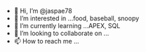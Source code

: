 - 👋 Hi, I’m @jaspae78
- 👀 I’m interested in ...food, baseball, snoopy
- 🌱 I’m currently learning ...APEX, SQL
- 💞️ I’m looking to collaborate on ...
- 📫 How to reach me ...

<!---
jaspae78/jaspae78 is a ✨ special ✨ repository because its `README.md` (this file) appears on your GitHub profile.
You can click the Preview link to take a look at your changes.
--->
